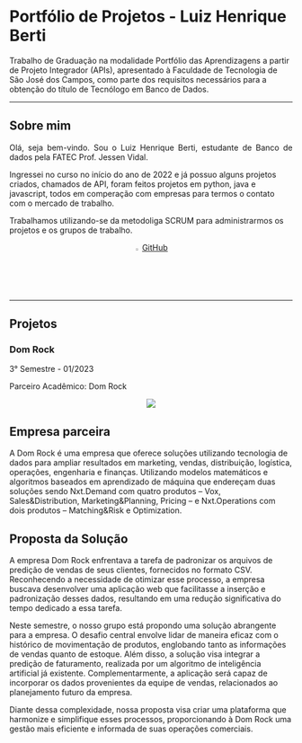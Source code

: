 <h1>Portfólio de Projetos - Luiz Henrique Berti</h1>
<p>Trabalho de Graduação na modalidade Portfólio das Aprendizagens a partir de Projeto Integrador (APIs),
apresentado à Faculdade de Tecnologia de São José dos Campos,
como parte dos requisitos necessários para a obtenção do título de Tecnólogo em Banco de Dados.</p>
<hr>
<h2>Sobre mim</h2>
<p align="justify">Olá, seja bem-vindo. Sou o Luiz Henrique Berti, estudante de Banco de dados pela FATEC Prof. Jessen Vidal.</p>

<p>Ingressei no curso no início do ano de 2022 e já possuo alguns projetos criados, chamados de API, foram feitos projetos em python, java e javascript, todos em comperação com empresas para termos o contato com o mercado de trabalho.</p>

<p>Trabalhamos utilizando-se da metodoliga SCRUM para administrarmos os projetos e os grupos de trabalho.</p>


<p align="center"> <img src="https://github.com/hberti97" width="2%">  <a href=">LinkedIn</a> • <img src="" width="2%"> <a href="https://github.com/hberti97">GitHub</a> </p>
<hr>

<h2>Projetos</h2>
<h3> Dom Rock </h3>
3° Semestre - 01/2023

Parceiro Acadêmico: Dom Rock
<p align="center"><img src="https://github.com/Ariane-Sousa/bertoti/assets/108765052/bbd9f4c7-56bf-4563-9da0-16977ffb6ac8" widht="10%"></img>

## Empresa parceira

A Dom Rock é uma empresa que oferece soluções utilizando tecnologia de dados para ampliar resultados em marketing, vendas, distribuição, logística, operações, engenharia e finanças.
Utilizando modelos matemáticos e algoritmos baseados em aprendizado de máquina que endereçam duas soluções sendo Nxt.Demand com quatro produtos – Vox, Sales&Distribution, Marketing&Planning, Pricing – e Nxt.Operations com dois produtos – Matching&Risk e Optimization.

##  Proposta da Solução

A empresa Dom Rock enfrentava a tarefa de padronizar os arquivos de predição de vendas de seus clientes, fornecidos no formato CSV. Reconhecendo a necessidade de otimizar esse processo, a empresa buscava desenvolver uma aplicação web que facilitasse a inserção e padronização desses dados, resultando em uma redução significativa do tempo dedicado a essa tarefa.

Neste semestre, o nosso grupo está propondo uma solução abrangente para a empresa. O desafio central envolve lidar de maneira eficaz com o histórico de movimentação de produtos, englobando tanto as informações de vendas quanto de estoque. Além disso, a solução visa integrar a predição de faturamento, realizada por um algoritmo de inteligência artificial já existente. Complementarmente, a aplicação será capaz de incorporar os dados provenientes da equipe de vendas, relacionados ao planejamento futuro da empresa.

Diante dessa complexidade, nossa proposta visa criar uma plataforma que harmonize e simplifique esses processos, proporcionando à Dom Rock uma gestão mais eficiente e informada de suas operações comerciais.





